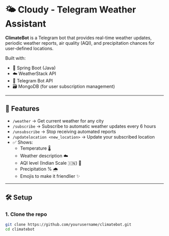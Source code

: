 # 🌤️ Cloudy - Telegram Weather Assistant

**ClimateBot** is a Telegram bot that provides real-time weather updates, periodic weather reports, air quality (AQI), and precipitation chances for user-defined locations.

Built with:
- 🔧 Spring Boot (Java)
- ☁️ WeatherStack API
- 💬 Telegram Bot API
- 🗃️ MongoDB (for user subscription management)

---

## 🚀 Features

- `/weather` → Get current weather for any city
- `/subscribe` → Subscribe to automatic weather updates every 6 hours
- `/unsubscribe` → Stop receiving automated reports
- `/updatelocation <new_location>` → Update your subscribed location
- ✅ Shows:
  - Temperature 🌡️
  - Weather description ☁️
  - AQI level (Indian Scale 🇮🇳) 💨
  - Precipitation % 🌧️
  - Emojis to make it friendlier ✨

---

## 🛠️ Setup

### 1. Clone the repo
```bash
git clone https://github.com/yourusername/climatebot.git
cd climatebot
